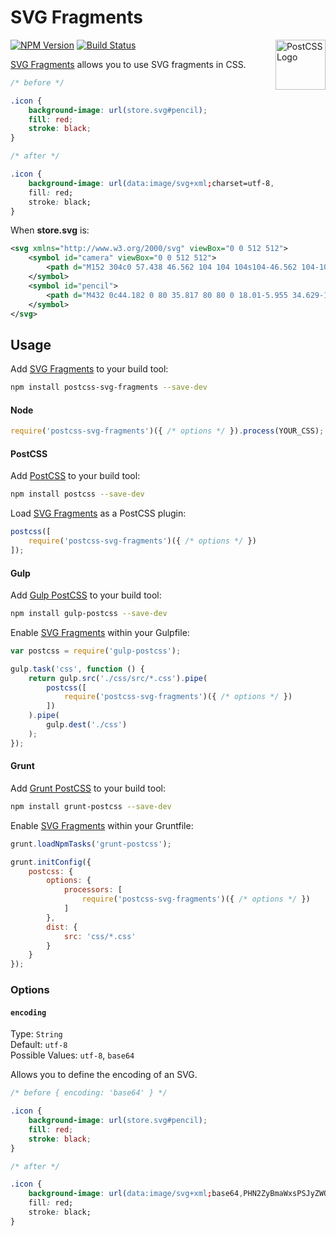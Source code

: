 # SVG Fragments

<a href="https://github.com/postcss/postcss"><img src="http://postcss.github.io/postcss/logo.svg" alt="PostCSS Logo" width="80" height="80" align="right"></a>

[![NPM Version][npm-img]][npm] [![Build Status][ci-img]][ci]

[SVG Fragments] allows you to use SVG fragments in CSS.

```css
/* before */

.icon {
	background-image: url(store.svg#pencil);
	fill: red;
	stroke: black;
}

/* after */

.icon {
	background-image: url(data:image/svg+xml;charset=utf-8,%3Csvg fill=%22red%22 stroke=%22black%22 viewBox=%220 0 512 512%22 xmlns=%22http://www.w3.org/2000/svg%22%3E %3Cpath d=%22M432 0c44.182 0 80 35.817 80 80 0 18.01-5.955 34.629-16 48l-32 32-112-112 32-32c13.371-10.045 29.989-16 48-16zm-400 368l-32 144 144-32 296-296-112-112-296 296zm325.789-186.211l-224 224-27.578-27.578 224-224 27.578 27.578z%22/%3E %3C/svg%3E);
	fill: red;
	stroke: black;
}
```

When **store.svg** is:

```svg
<svg xmlns="http://www.w3.org/2000/svg" viewBox="0 0 512 512">
	<symbol id="camera" viewBox="0 0 512 512">
		<path d="M152 304c0 57.438 46.562 104 104 104s104-46.562 104-104-46.562-104-104-104-104 46.562-104 104zm328-176h-112c-8-32-16-64-48-64h-128c-32 0-40 32-48 64h-112c-17.6 0-32 14.4-32 32v288c0 17.6 14.4 32 32 32h448c17.6 0 32-14.4 32-32v-288c0-17.6-14.4-32-32-32zm-224 318c-78.425 0-142-63.574-142-142 0-78.425 63.575-142 142-142 78.426 0 142 63.575 142 142 0 78.426-63.573 142-142 142zm224-222h-64v-32h64v32z"/>
	</symbol>
	<symbol id="pencil">
		<path d="M432 0c44.182 0 80 35.817 80 80 0 18.01-5.955 34.629-16 48l-32 32-112-112 32-32c13.371-10.045 29.989-16 48-16zm-400 368l-32 144 144-32 296-296-112-112-296 296zm325.789-186.211l-224 224-27.578-27.578 224-224 27.578 27.578z"/>
	</symbol>
</svg>
```

## Usage

Add [SVG Fragments] to your build tool:

```bash
npm install postcss-svg-fragments --save-dev
```

#### Node

```js
require('postcss-svg-fragments')({ /* options */ }).process(YOUR_CSS);
```

#### PostCSS

Add [PostCSS] to your build tool:

```bash
npm install postcss --save-dev
```

Load [SVG Fragments] as a PostCSS plugin:

```js
postcss([
	require('postcss-svg-fragments')({ /* options */ })
]);
```

#### Gulp

Add [Gulp PostCSS] to your build tool:

```bash
npm install gulp-postcss --save-dev
```

Enable [SVG Fragments] within your Gulpfile:

```js
var postcss = require('gulp-postcss');

gulp.task('css', function () {
	return gulp.src('./css/src/*.css').pipe(
		postcss([
			require('postcss-svg-fragments')({ /* options */ })
		])
	).pipe(
		gulp.dest('./css')
	);
});
```

#### Grunt

Add [Grunt PostCSS] to your build tool:

```bash
npm install grunt-postcss --save-dev
```

Enable [SVG Fragments] within your Gruntfile:

```js
grunt.loadNpmTasks('grunt-postcss');

grunt.initConfig({
	postcss: {
		options: {
			processors: [
				require('postcss-svg-fragments')({ /* options */ })
			]
		},
		dist: {
			src: 'css/*.css'
		}
	}
});
```

### Options

#### `encoding`

Type: `String`  
Default: `utf-8`  
Possible Values: `utf-8`, `base64`

Allows you to define the encoding of an SVG.

```css
/* before { encoding: 'base64' } */

.icon {
	background-image: url(store.svg#pencil);
	fill: red;
	stroke: black;
}

/* after */

.icon {
	background-image: url(data:image/svg+xml;base64,PHN2ZyBmaWxsPSJyZWQiIHN0cm9rZT0iYmxhY2siIHZpZXdCb3g9IjAgMCA1MTIgNTEyIiB4bWxucz0iaHR0cDovL3d3dy53My5vcmcvMjAwMC9zdmciPgogIDxwYXRoIGQ9Ik00MzIgMGM0NC4xODIgMCA4MCAzNS44MTcgODAgODAgMCAxOC4wMS01Ljk1NSAzNC42MjktMTYgNDhsLTMyIDMyLTExMi0xMTIgMzItMzJjMTMuMzcxLTEwLjA0NSAyOS45ODktMTYgNDgtMTZ6bS00MDAgMzY4bC0zMiAxNDQgMTQ0LTMyIDI5Ni0yOTYtMTEyLTExMi0yOTYgMjk2em0zMjUuNzg5LTE4Ni4yMTFsLTIyNCAyMjQtMjcuNTc4LTI3LjU3OCAyMjQtMjI0IDI3LjU3OCAyNy41Nzh6Ii8+Cjwvc3ZnPg==);
	fill: red;
	stroke: black;
}
```

[ci]:      https://travis-ci.org/jonathantneal/postcss-svg-fragments
[ci-img]:  https://img.shields.io/travis/jonathantneal/postcss-svg-fragments.svg
[npm]:     https://www.npmjs.com/package/postcss-svg-fragments
[npm-img]: https://img.shields.io/npm/v/postcss-svg-fragments.svg

[Gulp PostCSS]:  https://github.com/postcss/gulp-postcss
[Grunt PostCSS]: https://github.com/nDmitry/grunt-postcss
[PostCSS]:       https://github.com/postcss/postcss

[SVG Fragments]: https://github.com/jonathantneal/postcss-svg-fragments
